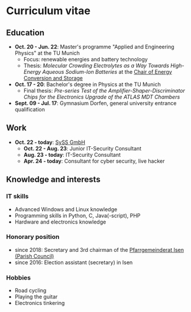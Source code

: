 # Curriculum vitae

## Education
- **Oct. 20 - Jun. 22**: Master's programme "Applied and Engineering Physics" at the TU Munich
    - Focus: renewable energies and battery technology
    - Thesis: *Molecular Crowding Electrolytes as a Way Towards High-Energy Aqueous Sodium-Ion Batteries* at the [Chair of Energy Conversion and Storage](https://www.ph.nat.tum.de/energy/ecs/)
- **Oct. 17 - 20**: Bachelor's degree in Physics at the TU Munich
    - Final thesis: *Pre-series Test of the Amplifier-Shaper-Discriminator Chips for the Electronics Upgrade of the ATLAS MDT Chambers*
- **Sept. 09 - Jul. 17**: Gymnasium Dorfen, general university entrance qualification

## Work
- **Oct. 22 - today**: [SySS GmbH](https://www.syss.de/)
    - **Oct. 22 - Aug. 23**: Junior IT-Security Consultant
    - **Aug. 23 - today**: IT-Security Consultant
    - **Apr. 24 - today**: Consultant for cyber security, live hacker

## Knowledge and interests
### IT skills
- Advanced Windows and Linux knowledge
- Programming skills in Python, C, Java(-script), PHP
- Hardware and electronics knowledge

### Honorary position
- since 2018: Secretary and 3rd chairman of the [Pfarrgemeinderat Isen (Parish Council)](https://www.erzbistum-muenchen.de/pfarrei/pv-isen/cont/74614)
- since 2016: Election assistant (secretary) in Isen

### Hobbies
- Road cycling
- Playing the guitar
- Electronics tinkering